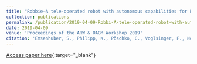 ```yaml
---
title: "Robbie–A tele-operated robot with autonomous capabilities for EnRicH-2019 robotics trial"
collection: publications
permalink: /publication/2019-04-09-Robbi-A-tele-operated-robot-with-autonomous-capabilities-for-EnRicH-2019-robotics-trail
date: 2019-04-09
venue: 'Proceedings of the ARW & OAGM Workshop 2019'
citation: 'Emsenhuber, S., Philipp, K., Pöschko, C., Voglsinger, F., Novotny, G., & Kubinger, W. (2019). Robbie – A tele-operated robot with autonomous capabilities for EnRicH-2019 robotics trial. Proceedings of the ARW & OAGM Workshop 2019, 117–118. https://doi.org/10.3217/978-3-85125-663-5-22'
---
```

[Access paper here](https://workshops.aapr.at/wp-content/uploads/2019/05/ARW-OAGM19_22.pdf){:target="_blank"}
